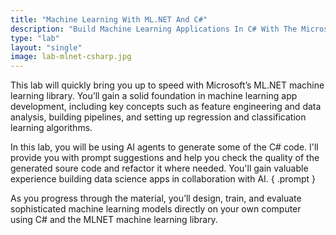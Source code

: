 ```yaml
---
title: "Machine Learning With ML.NET And C#"
description: "Build Machine Learning Applications In C# With The Microsoft ML.NET Library"
type: "lab"
layout: "single"
image: lab-mlnet-csharp.jpg
---
```

This lab will quickly bring you up to speed with Microsoft’s ML.NET machine learning library. You’ll gain a solid foundation in machine learning app development, including key concepts such as feature engineering and data analysis, building pipelines, and setting up regression and classification learning algorithms.

In this lab, you will be using AI agents to generate some of the C# code. I'll provide you with prompt suggestions and help you check the quality of the generated soure code and refactor it where needed. You'll gain valuable experience building data science apps in collaboration with AI.
{ .prompt }

As you progress through the material, you’ll design, train, and evaluate sophisticated machine learning models directly on your own computer using C# and the MLNET machine learning library.


